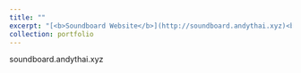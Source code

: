 ```yaml
---
title: ""
excerpt: "[<b>Soundboard Website</b>](http://soundboard.andythai.xyz)<br/>A web application that plays sets of preset sound themes in a soundboard format.<br/>[<img src='/images/soundboard_project.png'>](http://soundboard.andythai.xyz)"
collection: portfolio
---
```


soundboard.andythai.xyz
